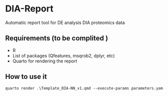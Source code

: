 # DIA-Report
Automatic report tool for DE analysis  DIA proteomics data 


## Requirements (to be complited )

- R  
- List of packages (Qfeatures, msqrob2, dplyr, etc)
- Quarto  for rendering the report 


## How to use it 
`quarto render .\Template_DIA-NN_v1.qmd --execute-params parameters.yam`

